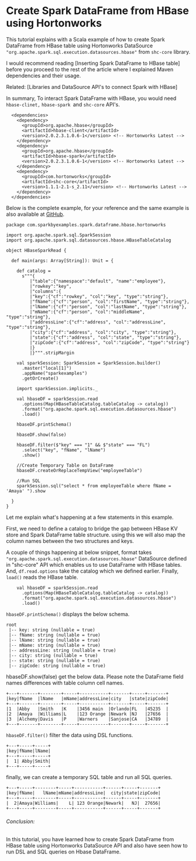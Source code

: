 

Create Spark DataFrame from HBase using Hortonworks
===================================================




This tutorial explains with a Scala example of how to create Spark
DataFrame from HBase table using Hortonworks DataSource
`"org.apache.spark.sql.execution.datasources.hbase"` from `shc-core`
library.

I would recommend reading [Inserting Spark DataFrame to HBase
table]
before you proceed to the rest of the article where I explained Maven
dependencies and their usage.



Related: [Libraries and DataSource API's to connect Spark with
HBase]

In summary, To interact Spark DataFrame with HBase, you would need
`hbase-clinet,` `hbase-spark `and `shc-core` API's.



```
  <dependencies>
    <dependency>
      <groupId>org.apache.hbase</groupId>
      <artifactId>hbase-client</artifactId>
      <version>2.0.2.3.1.0.6-1</version> <!-- Hortonworks Latest -->
    </dependency>
    <dependency>
      <groupId>org.apache.hbase</groupId>
      <artifactId>hbase-spark</artifactId>
      <version>2.0.2.3.1.0.6-1</version> <!-- Hortonworks Latest -->
    </dependency>
    <dependency>
      <groupId>com.hortonworks</groupId>
      <artifactId>shc-core</artifactId>
      <version>1.1.1-2.1-s_2.11</version> <!-- Hortonworks Latest -->
    </dependency>
  </dependencies>
```

Below is the complete example, for your reference and the same example
is also available at
[GitHub](https://github.com/sparkbyexamples/spark-hbase-hortonworks-examples/blob/master/src/main/scala/com/sparkbyexamples/spark/dataframe/hbase/hortonworks/HBaseSparkRead.scala).

```
package com.sparkbyexamples.spark.dataframe.hbase.hortonworks

import org.apache.spark.sql.SparkSession
import org.apache.spark.sql.datasources.hbase.HBaseTableCatalog

object HBaseSparkRead {

  def main(args: Array[String]): Unit = {

    def catalog =
      s"""{
         |"table":{"namespace":"default", "name":"employee"},
         |"rowkey":"key",
         |"columns":{
         |"key":{"cf":"rowkey", "col":"key", "type":"string"},
         |"fName":{"cf":"person", "col":"firstName", "type":"string"},
         |"lName":{"cf":"person", "col":"lastName", "type":"string"},
         |"mName":{"cf":"person", "col":"middleName", "type":"string"},
         |"addressLine":{"cf":"address", "col":"addressLine", "type":"string"},
         |"city":{"cf":"address", "col":"city", "type":"string"},
         |"state":{"cf":"address", "col":"state", "type":"string"},
         |"zipCode":{"cf":"address", "col":"zipCode", "type":"string"}
         |}
         |}""".stripMargin

    val sparkSession: SparkSession = SparkSession.builder()
      .master("local[1]")
      .appName("sparkexamples")
      .getOrCreate()

    import sparkSession.implicits._

    val hbaseDF = sparkSession.read
      .options(Map(HBaseTableCatalog.tableCatalog -> catalog))
      .format("org.apache.spark.sql.execution.datasources.hbase")
      .load()

    hbaseDF.printSchema()

    hbaseDF.show(false)

    hbaseDF.filter($"key" === "1" && $"state" === "FL")
      .select("key", "fName", "lName")
      .show()

    //Create Temporary Table on DataFrame
    hbaseDF.createOrReplaceTempView("employeeTable")

    //Run SQL
    sparkSession.sql("select * from employeeTable where fName = 'Amaya' ").show

  }
}
```



Let me explain what's happening at a few statements in this example.

First, we need to define a catalog to bridge the gap between HBase KV
store and Spark DataFrame table structure. using this we will also map
the column names between the two structures and keys.



A couple of things happening at below snippet, format takes
`"org.apache.spark.sql.execution.datasources.hbase"` DataSource defined
in "shc-core" API which enables us to use DataFrame with HBase tables.
And, `df.read.options` take the catalog which we defined earlier.
Finally, `load()` reads the HBase table.

```
    val hbaseDF = sparkSession.read
      .options(Map(HBaseTableCatalog.tableCatalog -> catalog))
      .format("org.apache.spark.sql.execution.datasources.hbase")
      .load()
```



`hbaseDF.printSchema()` displays the below schema.

```
root
 |-- key: string (nullable = true)
 |-- fName: string (nullable = true)
 |-- lName: string (nullable = true)
 |-- mName: string (nullable = true)
 |-- addressLine: string (nullable = true)
 |-- city: string (nullable = true)
 |-- state: string (nullable = true)
 |-- zipCode: string (nullable = true)
```



hbaseDF.show(false) get the below data. Please note the DataFrame field
names differences with table column cell names.

```
+---+-------+--------+-----+-----------+-------+-----+-------+
|key|fName  |lName   |mName|addressLine|city   |state|zipCode|
+---+-------+--------+-----+-----------+-------+-----+-------+
|1  |Abby   |Smith   |K    |3456 main  |Orlando|FL   |45235  |
|2  |Amaya  |Williams|L    |123 Orange |Newark |NJ   |27656  |
|3  |Alchemy|Davis   |P    |Warners    |Sanjose|CA   |34789  |
+---+-------+--------+-----+-----------+-------+-----+-------+
```



`hbaseDF.filter()` filter the data using DSL functions.

```
+---+-----+-----+
|key|fName|lName|
+---+-----+-----+
|  1| Abby|Smith|
+---+-----+-----+
```



finally, we can create a temporary SQL table and run all SQL queries.

```
+---+-----+--------+-----+-----------+------+-----+-------+
|key|fName|   lName|mName|addressLine|  city|state|zipCode|
+---+-----+--------+-----+-----------+------+-----+-------+
|  2|Amaya|Williams|    L| 123 Orange|Newark|   NJ|  27656|
+---+-----+--------+-----+-----------+------+-----+-------+
```



###### Conclusion:

In this tutorial, you have learned how to create Spark DataFrame from
HBase table using Hortonworks DataSource API and also have seen how to
run DSL and SQL queries on Hbase DataFrame.
